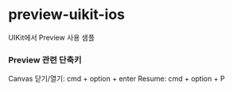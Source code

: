 # preview-uikit-ios
UIKit에서 Preview 사용 샘플

### Preview 관련 단축키
Canvas 닫기/열기: cmd + option + enter
Resume: cmd + option + P